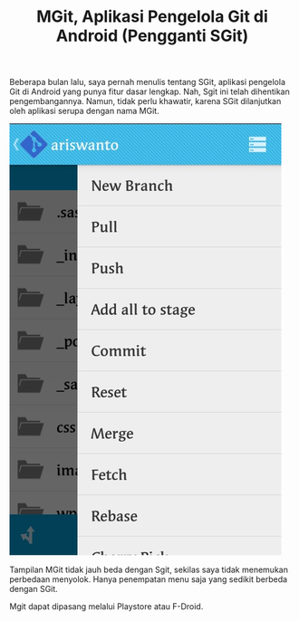 ﻿---
layout: post
title: MGit, Aplikasi Pengelola Git di Android (Pengganti SGit)
summary: Mgit, pengganti Sgit, aplikasi pengelola Git di Android dengan fitur dasar yang lengkap.
category: Android
---
Beberapa bulan lalu, saya pernah menulis tentang SGit, aplikasi pengelola Git di Android yang punya fitur dasar lengkap. Nah, Sgit ini telah dihentikan pengembangannya. Namun, tidak perlu khawatir, karena SGit dilanjutkan oleh aplikasi serupa dengan nama MGit.

![penampakan SGit](/images/mgit.jpg "Penampakan MGit")

Tampilan MGit tidak jauh beda dengan Sgit, sekilas saya tidak menemukan perbedaan menyolok. Hanya penempatan menu saja yang sedikit berbeda dengan SGit. 

Mgit dapat dipasang melalui Playstore atau F-Droid. 


